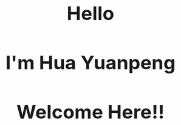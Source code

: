 <html lang="en">
<head>
    <meta charset="UTF-8">
    <title>Document</title>
    <style type="text/css">
        h1{
            text-align: center;
            font-size: 50px;
        }
    </style>
</head>
<body>
    <h1>Hello</h1>
    <h1>I'm Hua Yuanpeng</h1>
    <h1>Welcome Here!!</h1>
    <a href='https://ss0.bdstatic.com/70cFuHSh_Q1YnxGkpoWK1HF6hhy/it/u=3268509289,4139957437&fm=27&gp=0.jpg'></a>
</body>
</html>
